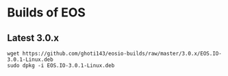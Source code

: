 # Builds of EOS

## Latest 3.0.x

```
wget https://github.com/ghoti143/eosio-builds/raw/master/3.0.x/EOS.IO-3.0.1-Linux.deb 
sudo dpkg -i EOS.IO-3.0.1-Linux.deb
```
